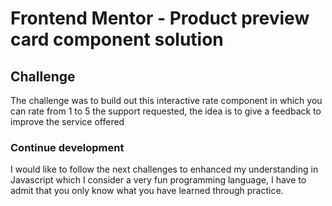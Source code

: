 # Frontend Mentor - Product preview card component solution

## Challenge

The challenge was to build out this interactive rate component in which you can rate from 1 to 5 the support requested, the idea is to give a feedback to improve the service offered 

### Continue development

I would like to follow the next challenges to enhanced my understanding in Javascript which I consider a very fun programming language, I have to admit that you only know what you have learned through practice.

